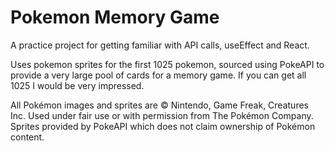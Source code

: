 # Pokemon Memory Game

A practice project for getting familiar with API calls, useEffect and React.

Uses pokemon sprites for the first 1025 pokemon, sourced using PokeAPI to provide a very large pool of cards for a memory game. If you can get all 1025 I would be very impressed. 

All Pokémon images and sprites are © Nintendo, Game Freak, Creatures Inc. Used under fair use or with permission from The Pokémon Company.
Sprites provided by PokeAPI which does not claim ownership of Pokémon content.

